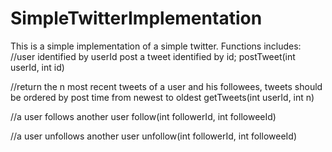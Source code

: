 # SimpleTwitterImplementation

This is a simple implementation of a simple twitter. Functions includes:
//user identified by userId post a tweet identified by id; 
postTweet(int userId, int id)

//return the n most recent tweets of a user and his followees, tweets should be ordered by post time from newest to oldest
getTweets(int userId, int n)

//a user follows another user
follow(int followerId, int followeeId)

//a user unfollows another user
unfollow(int followerId, int followeeId)
